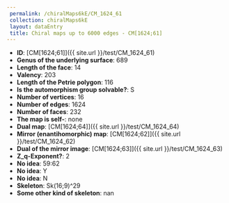 ```yaml
--- 
 permalink: /chiralMaps6kE/CM_1624_61 
 collection: chiralMaps6kE
 layout: dataEntry
 title: Chiral maps up to 6000 edges - CM[1624;61]
---
```


- **ID**: [CM[1624;61]]({{ site.url }}/test/CM_1624_61)
- **Genus of the underlying surface**: 689
- **Length of the face**: 14
- **Valency**: 203
- **Length of the Petrie polygon**: 116
- **Is the automorphism group solvable?**: S
- **Number of vertices**: 16
- **Number of edges**: 1624
- **Number of faces**: 232
- **The map is self-**: none
- **Dual map**: [CM[1624;64]]({{ site.url }}/test/CM_1624_64)
- **Mirror (enantihomorphic) map**: [CM[1624;62]]({{ site.url }}/test/CM_1624_62)
- **Dual of the mirror image**: [CM[1624;63]]({{ site.url }}/test/CM_1624_63)
- **Z_q-Exponent?**: 2
- **No idea**:  59:62
- **No idea**: Y
- **No idea**: N
- **Skeleton**: Sk(16;9)^29
- **Some other kind of skeleton**: nan
